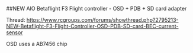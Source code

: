 ##NEW AIO Betaflight F3 Flight controller - OSD + PDB + SD card adapter 

Thread: https://www.rcgroups.com/forums/showthread.php?2795213-NEW-Betaflight-F3-Flight-Controller-OSD-PDB-SD-card-BEC-current-sensor  

OSD uses a AB7456 chip